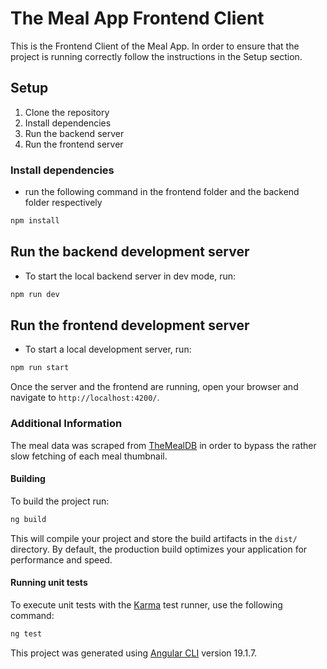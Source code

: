 # The Meal App Frontend Client

This is the Frontend Client of the Meal App. In order to ensure that the project is running correctly follow
the instructions in the Setup section.

## Setup

1. Clone the repository
2. Install dependencies
3. Run the backend server
4. Run the frontend server

### Install dependencies

- run the following command in the frontend folder and the backend folder respectively

```bash
npm install
```

## Run the backend development server

- To start the local backend server in dev mode, run:

```zsh
npm run dev
```

## Run the frontend development server

- To start a local development server, run:

```bash
npm run start
```

Once the server and the frontend are running, open your browser and navigate to `http://localhost:4200/`.

### Additional Information

The meal data was scraped from [TheMealDB](https://www.themealdb.com/)
in order to bypass the rather slow fetching of each meal thumbnail.

#### Building

To build the project run:

```bash
ng build
```

This will compile your project and store the build artifacts in the `dist/` directory. By default, the production build optimizes your application for performance and speed.

#### Running unit tests

To execute unit tests with the [Karma](https://karma-runner.github.io) test runner, use the following command:

```bash
ng test
```

This project was generated using [Angular CLI](https://github.com/angular/angular-cli) version 19.1.7.
